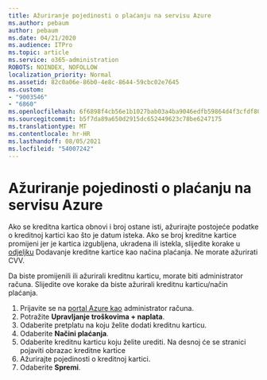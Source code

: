 ```yaml
---
title: Ažuriranje pojedinosti o plaćanju na servisu Azure
ms.author: pebaum
author: pebaum
ms.date: 04/21/2020
ms.audience: ITPro
ms.topic: article
ms.service: o365-administration
ROBOTS: NOINDEX, NOFOLLOW
localization_priority: Normal
ms.assetid: 82c0a06e-86b0-4e8c-8644-59cbc02e7645
ms.custom:
- "9003546"
- "6860"
ms.openlocfilehash: 6f6898f4cb56e1b1027bab03a4ba9046edfb59864d4f3cfdf8057a18d737f6e9
ms.sourcegitcommit: b5f7da89a650d2915dc652449623c78be6247175
ms.translationtype: MT
ms.contentlocale: hr-HR
ms.lasthandoff: 08/05/2021
ms.locfileid: "54007242"
---
```

# <a name="update-payment-details-in-azure"></a>Ažuriranje pojedinosti o plaćanju na servisu Azure

Ako se kreditna kartica obnovi i broj ostane isti, ažurirajte postojeće podatke o kreditnoj kartici kao što je datum isteka. Ako se broj kreditne kartice promijeni jer je kartica izgubljena, ukradena ili istekla, slijedite korake u [odjeljku](https://docs.microsoft.com/azure/cost-management-billing/manage/change-credit-card?WT.mc_id=Portal-Microsoft_Azure_Support#addcard) Dodavanje kreditne kartice kao načina plaćanja. Ne morate ažurirati CVV.

Da biste promijenili ili ažurirali kreditnu karticu, morate biti administrator računa. Slijedite ove korake da biste ažurirali kreditnu karticu/način plaćanja.

1. Prijavite se na [portal Azure kao](https://portal.azure.com/) administrator računa.
2. Potražite **Upravljanje troškovima + naplata**.
3. Odaberite pretplatu na koju želite dodati kreditnu karticu.
4. Odaberite **Načini plaćanja**.
5. Odaberite kreditnu karticu koju želite urediti. Na desnoj će se stranici pojaviti obrazac kreditne kartice
6. Ažurirajte pojedinosti o kreditnoj kartici.
7. Odaberite **Spremi**.
